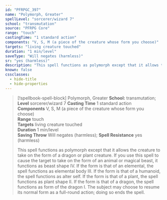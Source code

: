 ```yaml
---
id: "PFRPGC_397"
name: "Polymorph, Greater"
spellLevel: "sorcerer/wizard 7"
school: "transmutation"
source: "PFRPG Core"
range: "touch"
castingTime: "1 standard action"
components: "V, S, M (a piece of the creature whose form you choose)"
targets: "living creature touched"
duration: "1 min/level"
saveType: "Will negates (harmless)"
sr: "yes (harmless)"
description: "This spell functions as polymorph except that it allows the creature to take on the form of a dragon or plant creature. If you use this spell to cause the target to take on the form of an animal or magical beast, it functions as beast shape IV. If the form is that of an elemental, the spell functions as elemental body III. If the form is that of a humanoid, the spell functions as alter self. If the form is that of a plant, the spell functions as plant shape II. If the form is that of a dragon, the spell functions as form of the dragon I. The subject may choose to resume its normal form as a full-round action; doing so ends the spell."
known: false
cssclasses:
  - hide-title
  - hide-properties
---
```


> [!spellbook-spell-block] Polymorph, Greater
> **School:** transmutation; **Level** sorcerer/wizard 7
> **Casting Time** 1 standard action  
> **Components** V, S, M (a piece of the creature whose form you choose)  
> **Range** touch  
> **Targets** living creature touched  
> **Duration** 1 min/level  
> **Saving Throw** Will negates (harmless); **Spell Resistance** yes (harmless)
> 
> This spell functions as polymorph except that it allows the creature to take on the form of a dragon or plant creature. If you use this spell to cause the target to take on the form of an animal or magical beast, it functions as beast shape IV. If the form is that of an elemental, the spell functions as elemental body III. If the form is that of a humanoid, the spell functions as alter self. If the form is that of a plant, the spell functions as plant shape II. If the form is that of a dragon, the spell functions as form of the dragon I. The subject may choose to resume its normal form as a full-round action; doing so ends the spell.